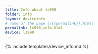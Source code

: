 ```yaml
---
title: Info about ls990
folder: info
layout: deviceinfo
# name of the page (/{{permalink}}.html)
permalink: ls990_info.html
device: ls990
---
```

{% include templates/device_info.md %}
